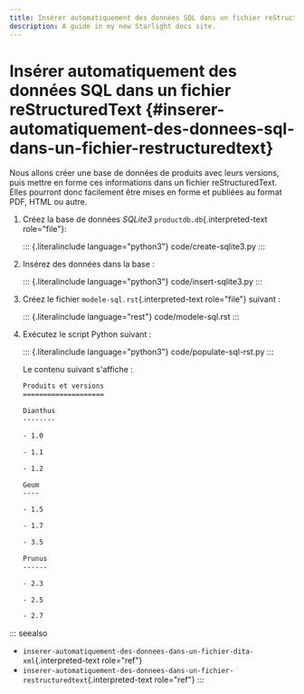 ```yaml
---
title: Insérer automatiquement des données SQL dans un fichier reStructuredText {#inserer-automatiquement-des-donnees-sql-dans-un-fichier-restructuredtext}
description: A guide in my new Starlight docs site.
---
```

# Insérer automatiquement des données SQL dans un fichier reStructuredText {#inserer-automatiquement-des-donnees-sql-dans-un-fichier-restructuredtext}

Nous allons créer une base de données de produits avec leurs versions,
puis mettre en forme ces informations dans un fichier reStructuredText.
Elles pourront donc facilement être mises en forme et publiées au format
PDF, HTML ou autre.

1.  Créez la base de données *SQLite3* `productdb.db`{.interpreted-text
    role="file"}:

    ::: {.literalinclude language="python3"}
    code/create-sqlite3.py
    :::

2.  Insérez des données dans la base :

    ::: {.literalinclude language="python3"}
    code/insert-sqlite3.py
    :::

3.  Créez le fichier `modele-sql.rst`{.interpreted-text role="file"}
    suivant :

    ::: {.literalinclude language="rest"}
    code/modele-sql.rst
    :::

4.  Exécutez le script Python suivant :

    ::: {.literalinclude language="python3"}
    code/populate-sql-rst.py
    :::

    Le contenu suivant s\'affiche :

    ``` rest
    Produits et versions
    ====================

    Dianthus
    --------

    - 1.0

    - 1.1

    - 1.2

    Geum
    ----

    - 1.5

    - 1.7

    - 3.5

    Prunus
    ------

    - 2.3

    - 2.5

    - 2.7
    ```

::: seealso
-   `inserer-automatiquement-des-donnees-dans-un-fichier-dita-xml`{.interpreted-text
    role="ref"}
-   `inserer-automatiquement-des-donnees-dans-un-fichier-restructuredtext`{.interpreted-text
    role="ref"}
:::
